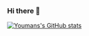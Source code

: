 ### Hi there 👋

<!--
**xiaoxuan-yu/xiaoxuan-yu** is a ✨ _special_ ✨ repository because its `README.md` (this file) appears on your GitHub profile.

Here are some ideas to get you started:

- 🔭 I’m currently working on ...
- 🌱 I’m currently learning ...
- 👯 I’m looking to collaborate on ...
- 🤔 I’m looking for help with ...
- 💬 Ask me about ...
- 📫 How to reach me: ...
- 😄 Pronouns: ...
- ⚡ Fun fact: ...
-->
[![Youmans's GitHub stats](https://github-readme-stats.vercel.app/api?username=xiaoxuan-yu&count_private=true&show_icons=true)](https://github.com/xiaoxuan-yu)


<!--[![Top Langs](https://github-readme-stats.vercel.app/api/top-langs/?username=xiaoxuan-yu&layout=compact)](https://github.com/xiaoxuan-yu)-->
